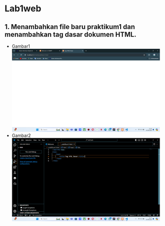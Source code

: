 # Lab1web

## 1. Menambahkan file baru praktikum1 dan menambahkan tag dasar dokumen HTML.
- Gambar1
![Img 1](screenshot/1.png)
- Gambar2
![Img 2](Screenshot/2.png)